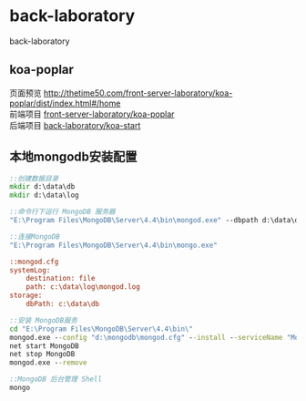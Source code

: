 # back-laboratory
back-laboratory

## koa-poplar
页面预览 http://thetime50.com/front-server-laboratory/koa-poplar/dist/index.html#/home  
前端项目 [front-server-laboratory/koa-poplar](../front-server-laboratory/tree/master/koa-poplar)  
后端项目 [back-laboratory/koa-start](../back-laboratory/tree/master/koa-start)  


## 本地mongodb安装配置
```cmd
::创建数据目录
mkdir d:\data\db
mkdir d:\data\log

::命令行下运行 MongoDB 服务器
"E:\Program Files\MongoDB\Server\4.4\bin\mongod.exe" --dbpath d:\data\db

::连接MongoDB
"E:\Program Files\MongoDB\Server\4.4\bin\mongo.exe"

```
```cfg
::mongod.cfg
systemLog:
    destination: file
    path: c:\data\log\mongod.log
storage:
    dbPath: c:\data\db
```
```cmd
::安装 MongoDB服务
cd "E:\Program Files\MongoDB\Server\4.4\bin\"
mongod.exe --config "d:\mongodb\mongod.cfg" --install --serviceName "MongoDB"
net start MongoDB
net stop MongoDB
mongod.exe --remove

::MongoDB 后台管理 Shell
mongo
```

